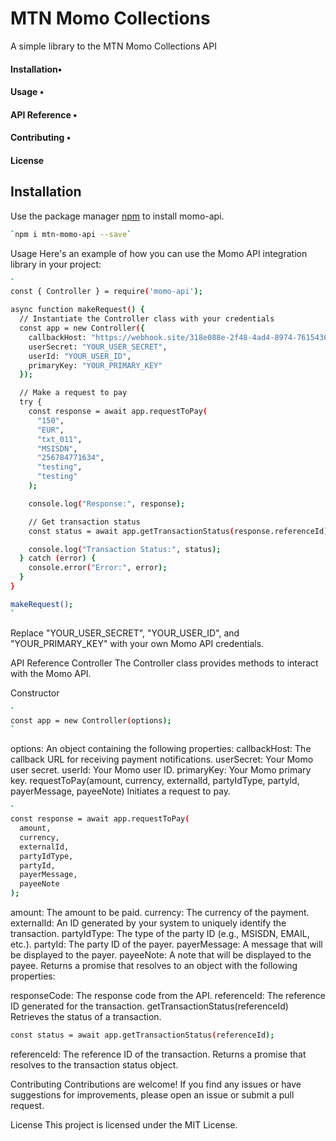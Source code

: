 
# MTN Momo Collections 


A simple library to the MTN Momo Collections API


 #### Installation•
 #### Usage •
 #### API Reference •
 #### Contributing •
 #### License


## Installation

Use the package manager [npm](https://www.npmjs.com/) to install momo-api.

```bash
`npm i mtn-momo-api --save`
```

Usage
Here's an example of how you can use the Momo API integration library in your project:

```bash
`
const { Controller } = require('momo-api');

async function makeRequest() {
  // Instantiate the Controller class with your credentials
  const app = new Controller({
    callbackHost: "https://webhook.site/318e088e-2f48-4ad4-8974-7615436d637a",
    userSecret: "YOUR_USER_SECRET",
    userId: "YOUR_USER_ID",
    primaryKey: "YOUR_PRIMARY_KEY"
  });

  // Make a request to pay
  try {
    const response = await app.requestToPay(
      "150",
      "EUR",
      "txt_011",
      "MSISDN",
      "256784771634",
      "testing",
      "testing"
    );

    console.log("Response:", response);

    // Get transaction status
    const status = await app.getTransactionStatus(response.referenceId);

    console.log("Transaction Status:", status);
  } catch (error) {
    console.error("Error:", error);
  }
}

makeRequest();
`
```

Replace "YOUR_USER_SECRET", "YOUR_USER_ID", and "YOUR_PRIMARY_KEY" with your own Momo API credentials.

API Reference
Controller
The Controller class provides methods to interact with the Momo API.

Constructor

```bash
`
const app = new Controller(options);
`
```

options: An object containing the following properties:
callbackHost: The callback URL for receiving payment notifications.
userSecret: Your Momo user secret.
userId: Your Momo user ID.
primaryKey: Your Momo primary key.
requestToPay(amount, currency, externalId, partyIdType, partyId, payerMessage, payeeNote)
Initiates a request to pay.

```bash
`
const response = await app.requestToPay(
  amount,
  currency,
  externalId,
  partyIdType,
  partyId,
  payerMessage,
  payeeNote
);

```

amount: The amount to be paid.
currency: The currency of the payment.
externalId: An ID generated by your system to uniquely identify the transaction.
partyIdType: The type of the party ID (e.g., MSISDN, EMAIL, etc.).
partyId: The party ID of the payer.
payerMessage: A message that will be displayed to the payer.
payeeNote: A note that will be displayed to the payee.
Returns a promise that resolves to an object with the following properties:

responseCode: The response code from the API.
referenceId: The reference ID generated for the transaction.
getTransactionStatus(referenceId)
Retrieves the status of a transaction.

```bash
const status = await app.getTransactionStatus(referenceId);
```

referenceId: The reference ID of the transaction.
Returns a promise that resolves to the transaction status object.

Contributing
Contributions are welcome! If you find any issues or have suggestions for improvements, please open an issue or submit a pull request.

License
This project is licensed under the MIT License.





